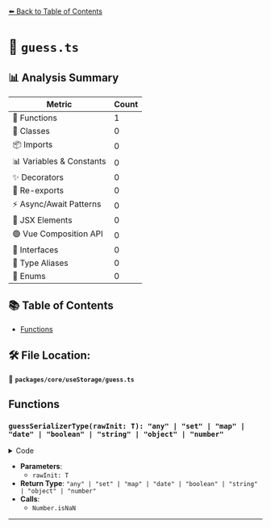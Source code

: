 [⬅️ Back to Table of Contents](../../../index.md)

# 📄 `guess.ts`

## 📊 Analysis Summary

| Metric | Count |
|--------|-------|
| 🔧 Functions | 1 |
| 🧱 Classes | 0 |
| 📦 Imports | 0 |
| 📊 Variables & Constants | 0 |
| ✨ Decorators | 0 |
| 🔄 Re-exports | 0 |
| ⚡ Async/Await Patterns | 0 |
| 💠 JSX Elements | 0 |
| 🟢 Vue Composition API | 0 |
| 📐 Interfaces | 0 |
| 📑 Type Aliases | 0 |
| 🎯 Enums | 0 |

## 📚 Table of Contents

- [Functions](#functions)

## 🛠️ File Location:
📂 **`packages/core/useStorage/guess.ts`**

## Functions

### `guessSerializerType(rawInit: T): "any" | "set" | "map" | "date" | "boolean" | "string" | "object" | "number"`

<details><summary>Code</summary>

```ts
export function guessSerializerType<T extends(string | number | boolean | object | null)>(rawInit: T) {
  return rawInit == null
    ? 'any'
    : rawInit instanceof Set
      ? 'set'
      : rawInit instanceof Map
        ? 'map'
        : rawInit instanceof Date
          ? 'date'
          : typeof rawInit === 'boolean'
            ? 'boolean'
            : typeof rawInit === 'string'
              ? 'string'
              : typeof rawInit === 'object'
                ? 'object'
                : !Number.isNaN(rawInit)
                    ? 'number'
                    : 'any'
}
```
</details>

- **Parameters**:
  - `rawInit: T`
- **Return Type**: `"any" | "set" | "map" | "date" | "boolean" | "string" | "object" | "number"`
- **Calls**:
  - `Number.isNaN`

---